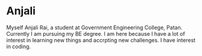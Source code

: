 # Anjali
Myself Anjali Rai, a student at Government Engineering College, Patan. Currently I am pursuing my BE degree. I am here because I have a lot of interest in learning new things and accrpting new challenges. I have interest in coding. 
